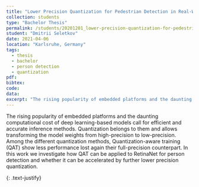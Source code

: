 ```yaml
---
title: "Lower Precision Quantization for Pedestrian Detection in Real-World Crowded Scenario"
collection: students
type: "Bachelor Thesis"
permalink: /students/20201201_lower-precision-quantization-for-pedestrian-detection-in-real-world-crowded-scenario
student: "Dmitrii Seletkov"
date: 2021-04-06
location: "Karlsruhe, Germany"
tags: 
  - thesis
  - bachelor
  - person detection
  - quantization 
pdf:
bibtex:
code: 
data: 
excerpt: "The rising popularity of embedded platforms and the daunting computational cost of deep learning-based models call for efficient and accurate inference methods. Quantization belongs to ..."
---
```


The rising popularity of embedded platforms and the daunting computational cost of deep learning-based models call for efficient and accurate inference methods. Quantization belongs to them and allows transforming the model weights from high-precision to low-precision. Among the different quantization methods, Quantization-aware training (QAT) show less performance lost again their full-precision counterpart.
In this work we investigate how QAT can be applied to RetinaNet for person detection and whether it can be accelerated by further lower precision quantization.

{: .text-justify}